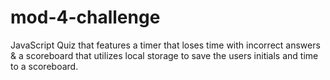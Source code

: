 # mod-4-challenge
JavaScript Quiz that features a timer that loses time with incorrect answers &amp; a scoreboard that utilizes local storage to save the users initials and time to a scoreboard.
